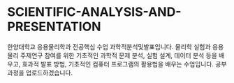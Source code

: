 # SCIENTIFIC-ANALYSIS-AND-PRESENTATION
한양대학교 응용물리학과 전공핵심 수업 과학적분석및발표입니다. 
물리학 실험과 응용물리 주제연구 참여를 위한 기초적인 과학적 문제 분석, 실험 설계, 데이터 분석 등을 배우고, 효과적 발표 방법, 기초적인 컴퓨터 프로그램의 활용법을 배우는 수업입니다. 
공부 과정을 업로드하겠습니다.
